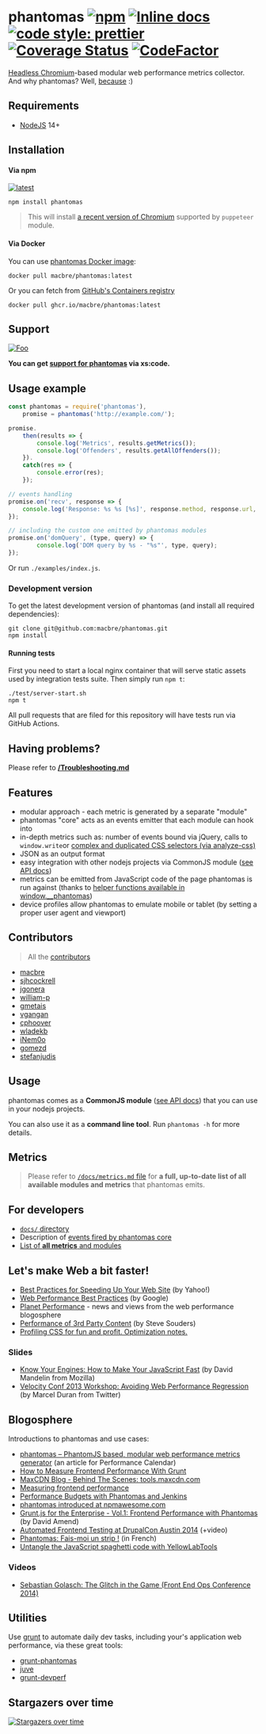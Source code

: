 phantomas
[![npm](https://img.shields.io/npm/dt/phantomas.svg)]()
[![Inline docs](http://inch-ci.org/github/macbre/phantomas.svg?branch=phantomas-v2)](http://inch-ci.org/github/macbre/phantomas)
[![code style: prettier](https://img.shields.io/badge/code_style-prettier-ff69b4.svg?style=flat-square)](https://github.com/prettier/prettier)
[![Coverage Status](https://coveralls.io/repos/github/macbre/phantomas/badge.svg?branch=devel&1)](https://coveralls.io/github/macbre/phantomas?branch=devel)
[![CodeFactor](https://www.codefactor.io/repository/github/macbre/phantomas/badge)](https://www.codefactor.io/repository/github/macbre/phantomas)
=========

[Headless Chromium](https://chromium.googlesource.com/chromium/src/+/lkgr/headless/README.md)-based modular web performance metrics collector. And why phantomas? Well, [because](http://en.wikipedia.org/wiki/Fantômas) :)

## Requirements

* [NodeJS](http://nodejs.org) 14+

## Installation

#### Via npm

<a href="https://www.npmjs.com/package/phantomas" title="latest"><img alt="latest" src="https://img.shields.io/npm/v/phantomas/latest.svg" /></a>

```
npm install phantomas
```

> This will install [a recent version of Chromium](https://github.com/GoogleChrome/puppeteer#installation) supported by `puppeteer` module.

#### Via Docker

You can use [phantomas Docker image](https://hub.docker.com/r/macbre/phantomas):

```
docker pull macbre/phantomas:latest
```

Or you can fetch from [GitHub's Containers registry](https://github.com/macbre/phantomas/pkgs/container/phantomas)

```
docker pull ghcr.io/macbre/phantomas:latest
```

## Support

[![Foo](https://raw.githubusercontent.com/macbre/phantomas/devel/docs/phantomas-banner.png)](https://xscode.com/macbre/phantomas)

**You can get [support for phantomas](https://xscode.com/macbre/phantomas) via xs:code.**

## Usage example

```js
const phantomas = require('phantomas'),
    promise = phantomas('http://example.com/');

promise.
    then(results => {
        console.log('Metrics', results.getMetrics());
        console.log('Offenders', results.getAllOffenders());
    }).
    catch(res => {
        console.error(res);
    });

// events handling
promise.on('recv', response => {
    console.log('Response: %s %s [%s]', response.method, response.url, response.contentType);
});

// including the custom one emitted by phantomas modules
promise.on('domQuery', (type, query) => {
        console.log('DOM query by %s - "%s"', type, query);
});
```

Or run `./examples/index.js`.

### Development version

To get the latest development version of phantomas (and install all required dependencies):

```
git clone git@github.com:macbre/phantomas.git
npm install
```

#### Running tests

First you need to start a local nginx container that will serve static assets used by integration tests suite. Then simply run `npm t`:

```
./test/server-start.sh
npm t
```

All pull requests that are filed for this repository will have tests run via GitHub Actions.

## Having problems?

Please refer to **[/Troubleshooting.md](https://github.com/macbre/phantomas/blob/devel/Troubleshooting.md)**

## Features

* modular approach - each metric is generated by a separate "module"
* phantomas "core" acts as an events emitter that each module can hook into
* in-depth metrics such as: number of events bound via jQuery, calls to ``window.write``or [complex and duplicated CSS selectors (via analyze-css)](https://github.com/macbre/analyze-css)
* JSON as an output format
* easy integration with other nodejs projects via CommonJS module ([see API docs](https://github.com/macbre/phantomas/wiki/npm-module))
* metrics can be emitted from JavaScript code of the page phantomas is run against (thanks to [helper functions available in window.__phantomas](https://github.com/macbre/phantomas/wiki/Phantomas-scope))
* device profiles allow phantomas to emulate mobile or tablet (by setting a proper user agent and viewport)

## Contributors

> All the [contributors](https://github.com/macbre/phantomas/graphs/contributors)

* [macbre](https://github.com/macbre)
* [sjhcockrell](https://github.com/sjhcockrell)
* [jgonera](https://github.com/jgonera)
* [william-p](https://github.com/william-p)
* [gmetais](https://github.com/gmetais)
* [vgangan](https://github.com/vgangan)
* [cphoover](https://github.com/cphoover)
* [wladekb](https://github.com/wladekb)
* [iNem0o](https://github.com/iNem0o)
* [gomezd](https://github.com/gomezd)
* [stefanjudis](https://github.com/stefanjudis)

## Usage

phantomas comes as a **CommonJS module** ([see API docs](https://github.com/macbre/phantomas/wiki/npm-module)) that you can use in your nodejs projects.

You can also use it as a **command line tool**. Run `phantomas -h` for more details.

## Metrics

> Please refer to [`/docs/metrics.md` file](https://github.com/macbre/phantomas/blob/devel/docs/metrics.md) for **a full, up-to-date list of all available modules and metrics** that phantomas emits.

## For developers

* [`docs/` directory](https://github.com/macbre/phantomas/blob/devel/docs)
* Description of [events fired by phantomas core](https://github.com/macbre/phantomas/blob/devel/docs/events.md)
* [List of **all metrics** and modules](https://github.com/macbre/phantomas/blob/devel/docs/metrics.md)

## Let's make Web a bit faster!

* [Best Practices for Speeding Up Your Web Site](http://developer.yahoo.com/performance/rules.html) (by Yahoo!)
* [Web Performance Best Practices](https://developers.google.com/speed/docs/best-practices/rules_intro) (by Google)
* [Planet Performance](http://www.perfplanet.com/) - news and views from the web performance blogosphere
* [Performance of 3rd Party Content](http://stevesouders.com/p3pc/) (by Steve Souders)
* [Profiling CSS for fun and profit. Optimization notes.](http://perfectionkills.com/profiling-css-for-fun-and-profit-optimization-notes/)

### Slides

* [Know Your Engines: How to Make Your JavaScript Fast](http://cdn.oreillystatic.com/en/assets/1/event/60/Know%20Your%20Engines_%20How%20to%20Make%20Your%20JavaScript%20Fast%20Presentation%201.pdf) (by David Mandelin from Mozilla)
* [Velocity Conf 2013 Workshop: Avoiding Web Performance Regression](http://www.slideshare.net/marcelduran/velocity-conf-2013) (by Marcel Duran from Twitter)

## Blogosphere

Introductions to phantomas and use cases:

* [phantomas – PhantomJS based, modular web performance metrics generator](http://calendar.perfplanet.com/2013/phantomas/) (an article for Performance Calendar)
* [How to Measure Frontend Performance With Grunt](http://4waisenkinder.de/blog/2013/12/22/how-to-measure-frontend-performance-with-phantomas-and-grunt/)
* [MaxCDN Blog - Behind The Scenes: tools.maxcdn.com](http://blog.maxcdn.com/behind-scenes-tools-maxcdn-com/)
* [Measuring frontend performance](http://www.nephila.it/en/blog/2014/10/24/measuring-frontend-performance/)
* [Performance Budgets with Phantomas and Jenkins](http://fairl.es/2014/02/02/phantomas-performance-testing-and-jenkins/)
* [phantomas introduced at npmawesome.com](http://npmawesome.com/posts/2014-12-01-phantomas/)
* [Grunt.js for the Enterprise - Vol.1: Frontend Performance with Phantomas](http://www.slideshare.net/DavidAm/grunt-js-for-the-enterprise) (by David Amend)
* [Automated Frontend Testing at DrupalCon Austin 2014](https://austin2014.drupal.org/session/automated-frontend-testing) (+video)
* [Phantomas: Fais-moi un strip !](https://wooster.checkmy.ws/2014/01/phantomas-performance-website/) (in French)
* [Untangle the JavaScript spaghetti code with YellowLabTools](https://gmetais.github.io/yellowlabtools/2014/11/18/untangle_the_js_spaghetti_code.html)

### Videos

* [Sebastian Golasch: The Glitch in the Game (Front End Ops Conference 2014)](http://youtu.be/B_kwo5V6m_w?t=12m25s)

## Utilities

Use [grunt](http://gruntjs.com/) to automate daily dev tasks, including your's application web performance, via these great tools:

* [grunt-phantomas](https://github.com/stefanjudis/grunt-phantomas)
* [juve](https://github.com/jared-stilwell/juve)
* [grunt-devperf](https://github.com/gmetais/grunt-devperf)

## Stargazers over time

[![Stargazers over time](https://starchart.cc/macbre/phantomas.svg)](https://starchart.cc/macbre/phantomas)

